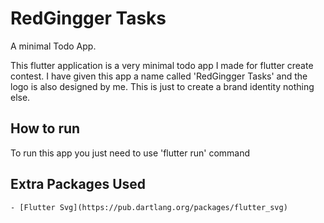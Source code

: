 # RedGingger Tasks
A minimal Todo App.

This flutter application is a very minimal todo app I made for flutter create contest. I have given this app a name called 'RedGingger Tasks' and the logo is also designed by me. This is just to create a brand identity nothing else.

## How to run
To run this app you just need to use 'flutter run' command

## Extra Packages Used
    - [Flutter Svg](https://pub.dartlang.org/packages/flutter_svg)
